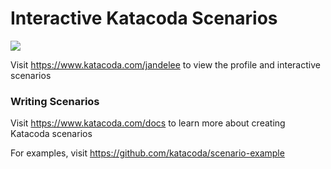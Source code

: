 # Interactive Katacoda Scenarios

[![](http://shields.katacoda.com/katacoda/jandelee/count.svg)](https://www.katacoda.com/jandelee "Get your profile on Katacoda.com")

Visit https://www.katacoda.com/jandelee to view the profile and interactive scenarios

### Writing Scenarios
Visit https://www.katacoda.com/docs to learn more about creating Katacoda scenarios

For examples, visit https://github.com/katacoda/scenario-example
